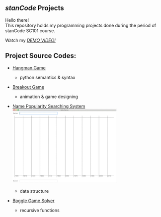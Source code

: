 ## *stanCode* Projects
Hello there!\
This repository holds my programming projects done during the period of stanCode SC101 course.

Watch my *[DEMO VIDEO!](link)*

## Project Source Codes:
* [Hangman Game](https://github.com/MeiFeiChen/MystanCodeProJects/blob/main/stanCode_Projects/hangman_game/hangman.py)
  * python semantics & syntax

* [Breakout Game](https://github.com/MeiFeiChen/MystanCodeProJects/blob/main/stanCode_Projects/break_out_game/breakout.py)
  * animation & game designing

* [Name Popularity Searching System](https://github.com/MeiFeiChen/MystanCodeProJects/blob/main/stanCode_Projects/name_searching_system/babygraphics.py)
  ![image](https://github.com/MeiFeiChen/MystanCodeProJects/blob/main/337160244_272271055129462_8724936121408793823_n_AdobeExpress.gif)
  * data structure
  
 * [Boggle Game Solver](https://github.com/MeiFeiChen/MystanCodeProJects/blob/main/stanCode_Projects/boggle_game_solver/boggle.py)
    * recursive functions
  
  

  
 
